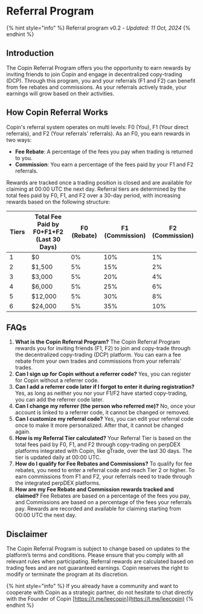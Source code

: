 # Referral Program

{% hint style="info" %}
Referral program v0.2 - _Updated: 11 Oct, 2024_
{% endhint %}

## **Introduction**

The Copin Referral Program offers you the opportunity to earn rewards by inviting friends to join Copin and engage in decentralized copy-trading (DCP). Through this program, you and your referrals (F1 and F2) can benefit from fee rebates and commissions. As your referrals actively trade, your earnings will grow based on their activities.

## **How Copin Referral Works**

Copin's referral system operates on multi levels: F0 (You), F1 (Your direct referrals), and F2 (Your referrals' referrals). As an F0, you earn rewards in two ways:

* **Fee Rebate**: A percentage of the fees you pay when trading is returned to you.
* **Commission**: You earn a percentage of the fees paid by your F1 and F2 referrals.

Rewards are tracked once a trading position is closed and are available for claiming at 00:00 UTC the next day. Referral tiers are determined by the total fees paid by F0, F1, and F2 over a 30-day period, with increasing rewards based on the following structure:

<table><thead><tr><th width="81">Tiers</th><th width="228">Total Fee Paid by F0+F1+F2 (Last 30 Days)	</th><th width="127">F0 (Rebate)</th><th width="156">F1 (Commission)</th><th>F2 (Commission)</th></tr></thead><tbody><tr><td>1</td><td>$0</td><td>0%</td><td>10%</td><td>1%</td></tr><tr><td>2</td><td>$1,500</td><td>5%</td><td>15%</td><td>2%</td></tr><tr><td>3</td><td>$3,000</td><td>5%</td><td>20%</td><td>4%</td></tr><tr><td>4</td><td>$6,000</td><td>5%</td><td>25%</td><td>6%</td></tr><tr><td>5</td><td>$12,000</td><td>5%</td><td>30%</td><td>8%</td></tr><tr><td>6</td><td>$24,000</td><td>5%</td><td>35%</td><td>10%</td></tr></tbody></table>

## **FAQs**

1. **What is the Copin Referral Program?** The Copin Referral Program rewards you for inviting friends (F1, F2) to join and copy-trade through the decentralized copy-trading (DCP) platform. You can earn a fee rebate from your own trades and commissions from your referrals' trades.
2. **Can I sign up for Copin without a referrer code?** Yes, you can register for Copin without a referrer code.
3. **Can I add a referrer code later if I forgot to enter it during registration?** Yes, as long as neither you nor your F1/F2 have started copy-trading, you can add the referrer code later.
4. **Can I change my referrer (the person who referred me)?** No, once your account is linked to a referrer code, it cannot be changed or removed.
5. **Can I customize my referral code?** Yes, you can edit your referral code once to make it more personalized. After that, it cannot be changed again.
6. **How is my Referral Tier calculated?** Your Referral Tier is based on the total fees paid by F0, F1, and F2 through copy-trading on perpDEX platforms integrated with Copin, like gTrade, over the last 30 days. The tier is updated daily at 00:00 UTC.
7. **How do I qualify for Fee Rebates and Commissions?** To qualify for fee rebates, you need to enter a referral code and reach Tier 2 or higher. To earn commissions from F1 and F2, your referrals need to trade through the integrated perpDEX platforms.
8. **How are my Fee Rebate and Commission rewards tracked and claimed?** Fee Rebates are based on a percentage of the fees you pay, and Commissions are based on a percentage of the fees your referrals pay. Rewards are recorded and available for claiming starting from 00:00 UTC the next day.

## **Disclaimer**

The Copin Referral Program is subject to change based on updates to the platform’s terms and conditions. Please ensure that you comply with all relevant rules when participating. Referral rewards are calculated based on trading fees and are not guaranteed earnings. Copin reserves the right to modify or terminate the program at its discretion.

{% hint style="info" %}
If you already have a community and want to cooperate with Copin as a strategic partner, do not hesitate to chat directly with the Founder of Copin [https://t.me/leecopin](https://t.me/leecopin)
{% endhint %}

